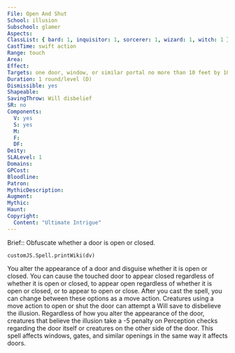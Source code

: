 ```yaml
---
File: Open And Shut
School: illusion
Subschool: glamer
Aspects: 
ClassList: { bard: 1, inquisitor: 1, sorcerer: 1, wizard: 1, witch: 1 }
CastTime: swift action
Range: touch
Area: 
Effect: 
Targets: one door, window, or similar portal no more than 10 feet by 10 feet in area
Duration: 1 round/level (D)
Dismissible: yes
Shapeable: 
SavingThrow: Will disbelief
SR: no
Components:
  V: yes
  S: yes
  M: 
  F: 
  DF: 
Deity: 
SLALevel: 1
Domains: 
GPCost: 
Bloodline: 
Patron: 
MythicDescription: 
Augment: 
Mythic: 
Haunt: 
Copyright:
  Content: "Ultimate Intrigue"
---
```

Brief:: Obfuscate whether a door is open or closed.

```dataviewjs
customJS.Spell.printWiki(dv)
```

You alter the appearance of a door and disguise whether it is open or closed. You can cause the touched door to appear closed regardless of whether it is open or closed, to appear open regardless of whether it is open or closed, or to appear to open or close. After you cast the spell, you can change between these options as a move action. Creatures using a move action to open or shut the door can attempt a Will save to disbelieve the illusion.  Regardless of how you alter the appearance of the door, creatures that believe the illusion take a -5 penalty on Perception checks regarding the door itself or creatures on the other side of the door.  This spell affects windows, gates, and similar openings in the same way it affects doors.
